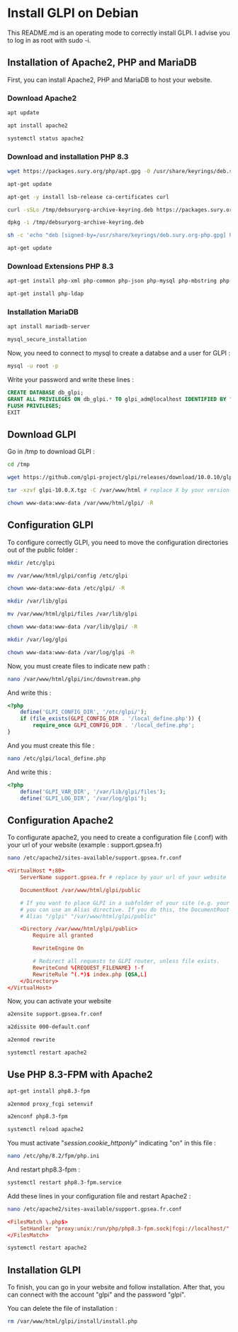 # Install GLPI on Debian

This README.md is an operating mode to correctly install GLPI. I advise you to log in as root with sudo -i.

## Installation of Apache2, PHP and MariaDB

First, you can install Apache2, PHP and MariaDB to host your website.

### Download Apache2

```bash
apt update

apt install apache2

systemctl status apache2
```

### Download and installation PHP 8.3
```bash
wget https://packages.sury.org/php/apt.gpg -O /usr/share/keyrings/deb.sury.org-php.gpg

apt-get update

apt-get -y install lsb-release ca-certificates curl

curl -sSLo /tmp/debsuryorg-archive-keyring.deb https://packages.sury.org/debsuryorg-archive-keyring.deb

dpkg -i /tmp/debsuryorg-archive-keyring.deb

sh -c 'echo "deb [signed-by=/usr/share/keyrings/deb.sury.org-php.gpg] https://packages.sury.org/php/ $(lsb_release -sc) main" > /etc/apt/sources.list.d/php.list'

apt-get update
```

### Download Extensions PHP 8.3

```bash
apt-get install php-xml php-common php-json php-mysql php-mbstring php-curl php-gd php-intl php-zip php-bz2 php-imap php-apcu

apt-get install php-ldap
```

### Installation MariaDB

```bash
apt install mariadb-server

mysql_secure_installation
```

Now, you need to connect to mysql to create a databse and a user for GLPI :

```bash
mysql -u root -p
```

Write your password and write these lines :

```sql
CREATE DATABASE db_glpi;
GRANT ALL PRIVILEGES ON db_glpi.* TO glpi_adm@localhost IDENTIFIED BY "your_password";
FLUSH PRIVILEGES;
EXIT
```

## Download GLPI

Go in /tmp to download GLPI :

```bash
cd /tmp

wget https://github.com/glpi-project/glpi/releases/download/10.0.10/glpi-10.0.10.tgz

tar -xzvf glpi-10.0.X.tgz -C /var/www/html # replace X by your version

chown www-data:www-data /var/www/html/glpi/ -R
```

## Configuration GLPI

To configure correctly GLPI, you need to move the configuration directories out of the public folder :

```bash
mkdir /etc/glpi

mv /var/www/html/glpi/config /etc/glpi

chown www-data:www-data /etc/glpi/ -R

mkdir /var/lib/glpi

mv /var/www/html/glpi/files /var/lib/glpi

chown www-data:www-data /var/lib/glpi/ -R

mkdir /var/log/glpi

chown www-data:www-data /var/log/glpi -R
```

Now, you must create files to indicate new path :

```bash
nano /var/www/html/glpi/inc/downstream.php
```

And write this :

```php
<?php
    define('GLPI_CONFIG_DIR', '/etc/glpi/');
    if (file_exists(GLPI_CONFIG_DIR . '/local_define.php')) {
        require_once GLPI_CONFIG_DIR . '/local_define.php';
}
```

And you must create this file :

```bash
nano /etc/glpi/local_define.php
```

And write this :

```php
<?php
    define('GLPI_VAR_DIR', '/var/lib/glpi/files');
    define('GLPI_LOG_DIR', '/var/log/glpi');
```

## Configuration Apache2

To configurate apache2, you need to create a configuration file (.conf) with your url of your website (example : support.gpsea.fr)

```bash
nano /etc/apache2/sites-available/support.gpsea.fr.conf
```
```conf
<VirtualHost *:80>
    ServerName support.gpsea.fr # replace by your url of your website

    DocumentRoot /var/www/html/glpi/public

    # If you want to place GLPI in a subfolder of your site (e.g. your virtual host is serving multiple applications),
    # you can use an Alias directive. If you do this, the DocumentRoot directive MUST NOT target the GLPI directory itself.
    # Alias "/glpi" "/var/www/html/glpi/public"

    <Directory /var/www/html/glpi/public>
        Require all granted

        RewriteEngine On

        # Redirect all requests to GLPI router, unless file exists.
        RewriteCond %{REQUEST_FILENAME} !-f
        RewriteRule ^(.*)$ index.php [QSA,L]
    </Directory>
</VirtualHost>
```

Now, you can activate your website

```bash
a2ensite support.gpsea.fr.conf

a2dissite 000-default.conf

a2enmod rewrite

systemctl restart apache2
```

## Use PHP 8.3-FPM with Apache2

```bash
apt-get install php8.3-fpm

a2enmod proxy_fcgi setenvif

a2enconf php8.3-fpm

systemctl reload apache2
```

You must activate "*session.cookie_httponly*" indicating "on" in this file : 

```bash
nano /etc/php/8.2/fpm/php.ini
```

And restart php8.3-fpm :

```bash
systemctl restart php8.3-fpm.service
```

Add these lines in your configuration file and restart Apache2 :

```bash
nano /etc/apache2/sites-available/support.gpsea.fr.conf
```
```conf
<FilesMatch \.php$>
    SetHandler "proxy:unix:/run/php/php8.3-fpm.sock|fcgi://localhost/"
</FilesMatch>
```
```bash
systemctl restart apache2
```

## Installation GLPI

To finish, you can go in your website and follow installation. After that, you can connect with the account "glpi" and the password "glpi".

You can delete the file of installation :

```bash
rm /var/www/html/glpi/install/install.php
```
